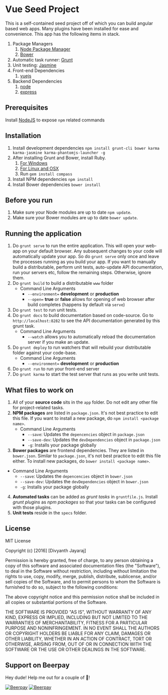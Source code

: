 # Vue Seed Project

This is a self-contained seed project off of which you can build angular based web apps. Many plugins have been installed for ease and convenience. This app has the following items in stack.

1. Package Managers
    1. [Node Package Manager](https://www.npmjs.com/)
    2. [Bower](http://bower.io/)
2. Automatic task runner: [Grunt](http://gruntjs.com/)
3. Unit testing: [Jasmine](http://jasmine.github.io/)
4. Front-end Dependencies
    1. [vuejs](https://vuejs.org/)    
5. Backend Dependencies
    1. [node](https://nodejs.org/)
    2. [express](expressjs.com/)


## Prerequisites

Install [NodeJS](https://nodejs.org/dist/v5.10.1/node-v5.10.1-x64.msi) to expose `npm` related commands


## Installation

1. Install development dependencies `npm install grunt-cli bower karma karma-jasmine karma-phantomjs-launcher -g`
2. After installing Grunt and Bower, install Ruby.
    1. [For Windows](http://rubyinstaller.org/)
    2. [For Linux and OSX](http://ruby.org)
    3. Run `gem install compass`
3. Install NPM dependencies `npm install`
4. Install Bower dependencies `bower install`


## Before you run

1. Make sure your Node modules are up to date `npm update`.
2. Make sure your Bower modules are up to date `bower update`.


## Running the application

1. Do `grunt serve` to run the entire application. This will open your web-app on your default browser. Any subsequent changes to your code will automatically update your app. So do `grunt serve` only once and leave the processes running as you build your app. If you want to manually build a distributable, perform unit tests, auto-update API documentation, run your servers etc, follow the remaining steps. Otherwise, ignore them.
2. Do `grunt build` to build a distributable `www` folder
    * Command Line Arguments
        * `--environment=` **development** or **production**
        * `--open=` **true** or **false** allows for opening of web browser after build completes (happens by default via `serve`)
3. Do `grunt test` to run unit tests.
4. Do `grunt docs` to build documentation based on code-source. Go to `http://localhost:8282` to see the API documentation generated by this grunt task.
   * Command Line Arguments
       * `--watch` allows you to automatically reload the documentation server if you make an update.
5. Do `grunt deploy` to run watchers that will rebuild your distributable folder against your code-base.
    * Command Line Arguments
        * `--environment=` **development** or **production**
6. Do `grunt run` to run your front-end server
7. Do `grunt karma` to start the test server that runs as you write unit tests.

## What files to work on

1. All of your **source code** sits in the `app` folder. Do not edit any other file for project-related tasks.
2. **NPM packages** are listed in `package.json`. It's not best practice to edit this file. If you want to install a new package, do `npm install <package name>`.
   * Command Line Arguments
      * `--save`: Updates the `depencencies` object in `package.json`
      * `--save-dev`: Updates the `devDependencies` object in `package.json`
      * `-g`: Installs your package globally
3. **Bower packages** are frontend dependencies. They are listed in `bower.json`. Similar to `package.json`, it's not best practice to edit this file either. To install new packages, do `bower install <package name>`.
  * Command Line Arguments
     * `--save`: Updates the `depencencies` object in `bower.json`
     * `--save-dev`: Updates the `devDependencies` object in `bower.json`
     * `-g`: Installs your package globally
4. **Automated tasks** can be added as *grunt tasks* in `gruntfile.js`. Install *grunt plugins* as *npm packages* so that your tasks can be configured with those plugins.
5. **Unit tests** reside in the `specs` folder.

## License
MIT License

Copyright (c) [2016] [Divyanth Jayaraj]

Permission is hereby granted, free of charge, to any person obtaining a copy
of this software and associated documentation files (the "Software"), to deal
in the Software without restriction, including without limitation the rights
to use, copy, modify, merge, publish, distribute, sublicense, and/or sell
copies of the Software, and to permit persons to whom the Software is
furnished to do so, subject to the following conditions:

The above copyright notice and this permission notice shall be included in all
copies or substantial portions of the Software.

THE SOFTWARE IS PROVIDED "AS IS", WITHOUT WARRANTY OF ANY KIND, EXPRESS OR
IMPLIED, INCLUDING BUT NOT LIMITED TO THE WARRANTIES OF MERCHANTABILITY,
FITNESS FOR A PARTICULAR PURPOSE AND NONINFRINGEMENT. IN NO EVENT SHALL THE
AUTHORS OR COPYRIGHT HOLDERS BE LIABLE FOR ANY CLAIM, DAMAGES OR OTHER
LIABILITY, WHETHER IN AN ACTION OF CONTRACT, TORT OR OTHERWISE, ARISING FROM,
OUT OF OR IN CONNECTION WITH THE SOFTWARE OR THE USE OR OTHER DEALINGS IN THE
SOFTWARE.

## Support on Beerpay
Hey dude! Help me out for a couple of :beers:!

[![Beerpay](https://beerpay.io/divyanthj/angular-seed/badge.svg?style=beer-square)](https://beerpay.io/divyanthj/angular-seed)  [![Beerpay](https://beerpay.io/img/badges/make-wish-square.svg)](https://beerpay.io/divyanthj/angular-seed?focus=wish)
